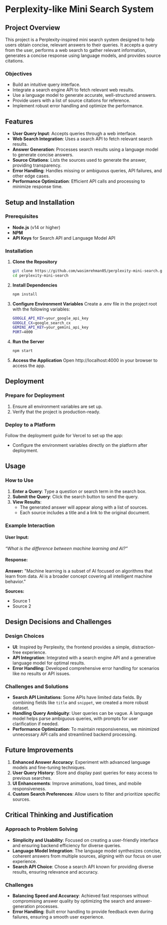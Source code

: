# Perplexity-like Mini Search System

## Project Overview

This project is a Perplexity-inspired mini search system designed to help users obtain concise, relevant answers to their queries. It accepts a query from the user, performs a web search to gather relevant information, generates a concise response using language models, and provides source citations. 

### Objectives
- Build an intuitive query interface.
- Integrate a search engine API to fetch relevant web results.
- Use a language model to generate accurate, well-structured answers.
- Provide users with a list of source citations for reference.
- Implement robust error handling and optimize the performance.

## Features

- **User Query Input**: Accepts queries through a web interface.
- **Web Search Integration**: Uses a search API to fetch relevant search results.
- **Answer Generation**: Processes search results using a language model to generate concise answers.
- **Source Citations**: Lists the sources used to generate the answer, providing transparency.
- **Error Handling**: Handles missing or ambiguous queries, API failures, and other edge cases.
- **Performance Optimization**: Efficient API calls and processing to minimize response time.

## Setup and Installation

### Prerequisites

- **Node.js** (v14 or higher)
- **NPM**
- **API Keys** for Search API and Language Model API

### Installation

1. **Clone the Repository**
   ```bash
   git clone https://github.com/wasimrehman05/perplexity-mini-search.git
   cd perplexity-mini-search 
   ```

2. **Install Dependencies**
   ```bash
   npm install
   ```

3. **Configure Environment Variables**
   Create a .env file in the project root with the following variables:
   ```bash
   GOOGLE_API_KEY=your_google_api_key
   GOOGLE_CX=google_search_cx
   GEMINI_API_KEY=your_gemini_api_key
   PORT=4000
   ```

4. **Run the Server**
   ```bash
   npm start
   ```

5. **Access the Application**
   Open http://localhost:4000 in your browser to access the app.

## Deployment

### Prepare for Deployment
1. Ensure all environment variables are set up.
2. Verify that the project is production-ready.

### Deploy to a Platform
Follow the deployment guide for Vercel to set up the app:
- Configure the environment variables directly on the platform after deployment.

## Usage

### How to Use
1. **Enter a Query**: Type a question or search term in the search box.
2. **Submit the Query**: Click the search button to send the query.
3. **View Results**:
   - The generated answer will appear along with a list of sources.
   - Each source includes a title and a link to the original document.

### Example Interaction
#### User Input:
*“What is the difference between machine learning and AI?”*

#### Response:
**Answer:** "Machine learning is a subset of AI focused on algorithms that learn from data. AI is a broader concept covering all intelligent machine behavior."

**Sources:**
- Source 1
- Source 2

## Design Decisions and Challenges

### Design Choices

- **UI**: Inspired by Perplexity, the frontend provides a simple, distraction-free experience.
- **API Integration**: Integrated with a search engine API and a generative language model for optimal results.
- **Error Handling**: Developed comprehensive error handling for scenarios like no results or API issues.

### Challenges and Solutions

- **Search API Limitations**: Some APIs have limited data fields. By combining fields like `title` and `snippet`, we created a more robust dataset.
- **Handling Query Ambiguity**: User queries can be vague. A language model helps parse ambiguous queries, with prompts for user clarification if needed.
- **Performance Optimization**: To maintain responsiveness, we minimized unnecessary API calls and streamlined backend processing.

## Future Improvements

1. **Enhanced Answer Accuracy**: Experiment with advanced language models and fine-tuning techniques.
2. **User Query History**: Store and display past queries for easy access to previous searches.
3. **UI Enhancements**: Improve animations, load times, and mobile responsiveness.
4. **Custom Search Preferences**: Allow users to filter and prioritize specific sources.

## Critical Thinking and Justification

### Approach to Problem Solving

- **Simplicity and Usability**: Focused on creating a user-friendly interface and ensuring backend efficiency for diverse queries.
- **Language Model Integration**: The language model synthesizes concise, coherent answers from multiple sources, aligning with our focus on user experience.
- **Search API Choice**: Chose a search API known for providing diverse results, ensuring relevance and accuracy.

### Challenges

- **Balancing Speed and Accuracy**: Achieved fast responses without compromising answer quality by optimizing the search and answer-generation processes.
- **Error Handling**: Built error handling to provide feedback even during failures, ensuring a smooth user experience.
